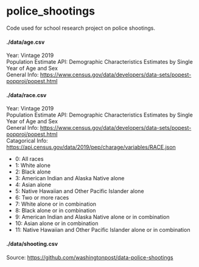 # police_shootings
Code used for school research project on police shootings.


#### ./data/age.csv
Year: Vintage 2019 <br>
Population Estimate API: Demographic Characteristics Estimates by Single Year of Age and Sex <br>
General Info: https://www.census.gov/data/developers/data-sets/popest-popproj/popest.html


#### ./data/race.csv
Year: Vintage 2019 <br>
Population Estimate API: Demographic Characteristics Estimates by Single Year of Age and Sex <br>
General Info: https://www.census.gov/data/developers/data-sets/popest-popproj/popest.html <br>
Catagorical Info: https://api.census.gov/data/2019/pep/charage/variables/RACE.json <br>

- 0: All races
- 1: White alone
- 2: Black alone
- 3: American Indian and Alaska Native alone
- 4: Asian alone
- 5: Native Hawaiian and Other Pacific Islander alone
- 6: Two or more races
- 7: White alone or in combination
- 8: Black alone or in combination
- 9: American Indian and Alaska Native alone or in combination
- 10: Asian alone or in combination
- 11: Native Hawaiian and Other Pacific Islander alone or in combination


#### ./data/shooting.csv
Source: https://github.com/washingtonpost/data-police-shootings

